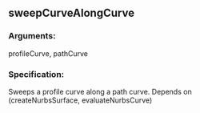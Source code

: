 ## sweepCurveAlongCurve
### Arguments: 
profileCurve, pathCurve
### Specification: 
Sweeps a profile curve along a path curve. Depends on (createNurbsSurface, evaluateNurbsCurve)

